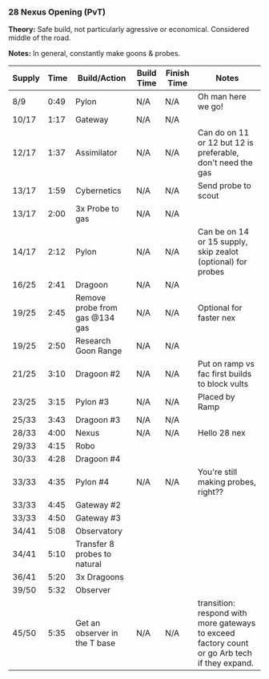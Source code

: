 ### 28 Nexus Opening (PvT)

**Theory:** Safe build, not particularly agressive or economical.  Considered middle of the road.

**Notes:** In general, constantly make goons & probes.

Supply | Time | Build/Action | Build Time | Finish Time | Notes
-------|------|-------|------------|-------------|------ 
8/9 | 0:49 | Pylon | N/A | N/A | Oh man here we go!
10/17 | 1:17 | Gateway | N/A | N/A | 
12/17 | 1:37 | Assimilator | N/A | N/A | Can do on 11 or 12 but 12 is preferable, don't need the gas
13/17 | 1:59 | Cybernetics | N/A | N/A | Send probe to scout
13/17 | 2:00 | 3x Probe to gas | N/A | N/A | 
14/17 | 2:12 | Pylon | N/A | N/A | Can be on 14 or 15 supply, skip zealot (optional) for probes
16/25 | 2:41 | Dragoon | N/A | N/A | 
19/25 | 2:45 | Remove probe from gas @134 gas | N/A | N/A | Optional for faster nex
19/25 | 2:50 | Research Goon Range | N/A | N/A | 
21/25 | 3:10 | Dragoon #2 | N/A | N/A | Put on ramp vs fac first builds to block vults
23/25 | 3:15 | Pylon #3 | N/A | N/A | Placed by Ramp
25/33 | 3:43 | Dragoon #3 | N/A | N/A | 
28/33 | 4:00 | Nexus | N/A | N/A | Hello 28 nex
29/33 | 4:15 | Robo
30/33 | 4:28 | Dragoon #4
33/33 | 4:35 | Pylon #4 | N/A | N/A | You're still making probes, right??
33/33 | 4:45 | Gateway #2
33/33 | 4:50 | Gateway #3
34/41 | 5:08 | Observatory
34/41 | 5:10 | Transfer 8 probes to natural
36/41 | 5:20 | 3x Dragoons
39/50 | 5:32 | Observer
45/50 | 5:35 | Get an observer in the T base | N/A | N/A | transition: respond with more gateways to exceed factory count or go Arb tech if they expand.
